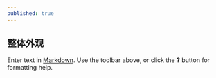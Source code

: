 ```yaml
---
published: true
---
```

## 整体外观

Enter text in [Markdown](http://daringfireball.net/projects/markdown/). Use the toolbar above, or click the **?** button for formatting help.
